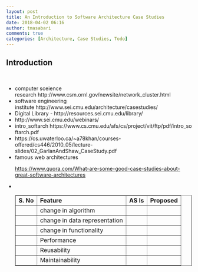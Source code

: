 ```yaml
---
layout: post
title: An Introduction to Software Architecture Case Studies
date: 2018-04-02 06:16
author: tmasabari
comments: true
categories: [Architecture, Case Studies, Todo]
---
```

<h2>Introduction</h2>
&nbsp;
<ul>
 	<li>computer sceience research http://www.csm.ornl.gov/newsite/network_cluster.html</li>
 	<li>software engineering institute http://www.sei.cmu.edu/architecture/casestudies/</li>
 	<li>Digital Library - http://resources.sei.cmu.edu/library/</li>
 	<li>http://www.sei.cmu.edu/webinars/</li>
 	<li>intro_softarch https://www.cs.cmu.edu/afs/cs/project/vit/ftp/pdf/intro_softarch.pdf</li>
 	<li>https://cs.uwaterloo.ca/~a78khan/courses-offered/cs446/2010_05/lecture-slides/02_GarlanAndShaw_CaseStudy.pdf</li>
 	<li>famous web architectures

https://www.quora.com/What-are-some-good-case-studies-about-great-software-architectures</li>
 	<li>&nbsp;
<table border="1" cellspacing="0" cellpadding="0">
<tbody>
<tr>
<td><strong>S. No</strong></td>
<td><strong>Feature</strong></td>
<td><strong>AS Is</strong></td>
<td><strong>Proposed</strong></td>
</tr>
<tr>
<td>&nbsp;</td>
<td>change in algorithm</td>
<td>&nbsp;</td>
<td>&nbsp;</td>
</tr>
<tr>
<td>&nbsp;</td>
<td>change in data representation</td>
<td>&nbsp;</td>
<td>&nbsp;</td>
</tr>
<tr>
<td>&nbsp;</td>
<td>change in functionality</td>
<td>&nbsp;</td>
<td>&nbsp;</td>
</tr>
<tr>
<td>&nbsp;</td>
<td>Performance</td>
<td>&nbsp;</td>
<td>&nbsp;</td>
</tr>
<tr>
<td>&nbsp;</td>
<td>Reusability</td>
<td>&nbsp;</td>
<td>&nbsp;</td>
</tr>
<tr>
<td>&nbsp;</td>
<td>Maintainability</td>
<td>&nbsp;</td>
<td>&nbsp;</td>
</tr>
</tbody>
</table>
&nbsp;</li>
</ul>
